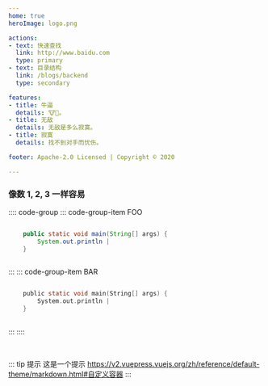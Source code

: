 ```yaml
---
home: true
heroImage: logo.png

actions:
- text: 快速查找
  link: http://www.baidu.com
  type: primary
- text: 目录结构
  link: /blogs/backend
  type: secondary

features:
- title: 牛逼
  details: 🐮👃。
- title: 无敌
  details: 无敌是多么寂寞。
- title: 寂寞
  details: 找不到对手而忧伤。

footer: Apache-2.0 Licensed | Copyright © 2020

---
```



###  像数 1, 2, 3 一样容易

:::: code-group
::: code-group-item FOO
```java

    public static void main(String[] args) {
        System.out.println |
    }
    
```
:::
::: code-group-item BAR
```c

    public static void main(String[] args) {
        System.out.println |
    }
    
```
:::
::::

<br>

::: tip 提示
这是一个提示
https://v2.vuepress.vuejs.org/zh/reference/default-theme/markdown.html#自定义容器
:::


